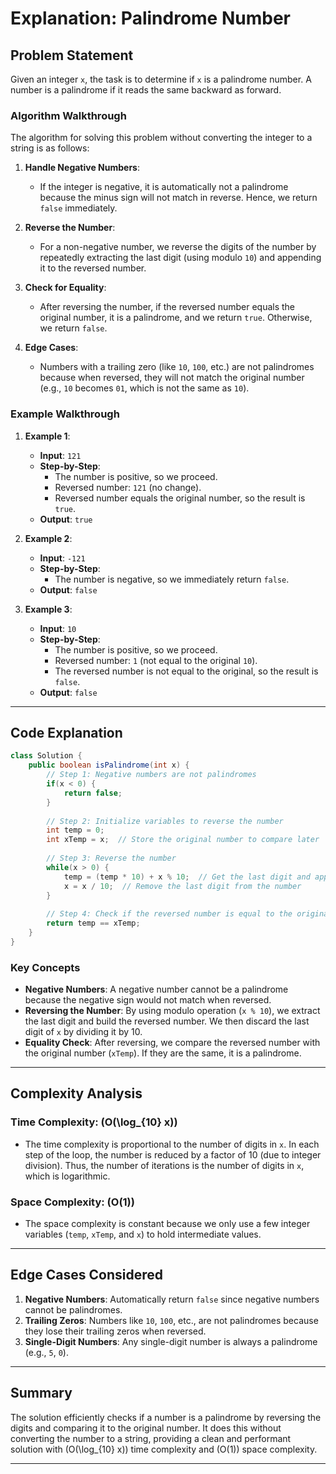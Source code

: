# Explanation: Palindrome Number

## Problem Statement
Given an integer `x`, the task is to determine if `x` is a palindrome number. A number is a palindrome if it reads the same backward as forward.

### Algorithm Walkthrough

The algorithm for solving this problem without converting the integer to a string is as follows:

1. **Handle Negative Numbers**:
   - If the integer is negative, it is automatically not a palindrome because the minus sign will not match in reverse. Hence, we return `false` immediately.

2. **Reverse the Number**:
   - For a non-negative number, we reverse the digits of the number by repeatedly extracting the last digit (using modulo `10`) and appending it to the reversed number.

3. **Check for Equality**:
   - After reversing the number, if the reversed number equals the original number, it is a palindrome, and we return `true`. Otherwise, we return `false`.

4. **Edge Cases**:
   - Numbers with a trailing zero (like `10`, `100`, etc.) are not palindromes because when reversed, they will not match the original number (e.g., `10` becomes `01`, which is not the same as `10`).

### Example Walkthrough

1. **Example 1**:
   - **Input**: `121`
   - **Step-by-Step**:
     - The number is positive, so we proceed.
     - Reversed number: `121` (no change).
     - Reversed number equals the original number, so the result is `true`.
   - **Output**: `true`

2. **Example 2**:
   - **Input**: `-121`
   - **Step-by-Step**:
     - The number is negative, so we immediately return `false`.
   - **Output**: `false`

3. **Example 3**:
   - **Input**: `10`
   - **Step-by-Step**:
     - The number is positive, so we proceed.
     - Reversed number: `1` (not equal to the original `10`).
     - The reversed number is not equal to the original, so the result is `false`.
   - **Output**: `false`

---

## Code Explanation

```java
class Solution {
    public boolean isPalindrome(int x) {
        // Step 1: Negative numbers are not palindromes
        if(x < 0) {
            return false;
        }
        
        // Step 2: Initialize variables to reverse the number
        int temp = 0;
        int xTemp = x;  // Store the original number to compare later
        
        // Step 3: Reverse the number
        while(x > 0) {
            temp = (temp * 10) + x % 10;  // Get the last digit and append it
            x = x / 10;  // Remove the last digit from the number
        }
        
        // Step 4: Check if the reversed number is equal to the original number
        return temp == xTemp;
    }
}
```

### Key Concepts

- **Negative Numbers**: A negative number cannot be a palindrome because the negative sign would not match when reversed.
- **Reversing the Number**: By using modulo operation (`x % 10`), we extract the last digit and build the reversed number. We then discard the last digit of `x` by dividing it by 10.
- **Equality Check**: After reversing, we compare the reversed number with the original number (`xTemp`). If they are the same, it is a palindrome.

---

## Complexity Analysis

### Time Complexity: \(O(\log_{10} x)\)
- The time complexity is proportional to the number of digits in `x`. In each step of the loop, the number is reduced by a factor of 10 (due to integer division). Thus, the number of iterations is the number of digits in `x`, which is logarithmic.

### Space Complexity: \(O(1)\)
- The space complexity is constant because we only use a few integer variables (`temp`, `xTemp`, and `x`) to hold intermediate values.

---

## Edge Cases Considered

1. **Negative Numbers**: Automatically return `false` since negative numbers cannot be palindromes.
2. **Trailing Zeros**: Numbers like `10`, `100`, etc., are not palindromes because they lose their trailing zeros when reversed.
3. **Single-Digit Numbers**: Any single-digit number is always a palindrome (e.g., `5`, `0`).

---

## Summary

The solution efficiently checks if a number is a palindrome by reversing the digits and comparing it to the original number. It does this without converting the number to a string, providing a clean and performant solution with \(O(\log_{10} x)\) time complexity and \(O(1)\) space complexity.

---
